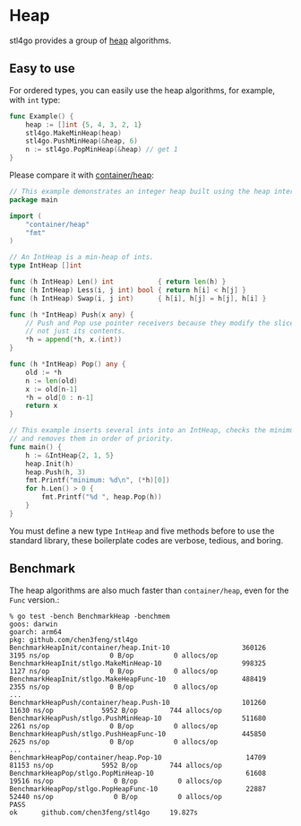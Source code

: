 # Heap

stl4go provides a group of [heap](https://en.wikipedia.org/wiki/Heap_(data_structure)) algorithms.

## Easy to use

For ordered types, you can easily use the heap algorithms, for example, with `int` type:

```go
func Example() {
    heap := []int {5, 4, 3, 2, 1}
    stl4go.MakeMinHeap(heap)
    stl4go.PushMinHeap(&heap, 6)
    n := stl4go.PopMinHeap(&heap) // get 1
}
```

Please compare it with [container/heap](https://pkg.go.dev/container/heap#example-package-IntHeap):

```go
// This example demonstrates an integer heap built using the heap interface.
package main

import (
	"container/heap"
	"fmt"
)

// An IntHeap is a min-heap of ints.
type IntHeap []int

func (h IntHeap) Len() int           { return len(h) }
func (h IntHeap) Less(i, j int) bool { return h[i] < h[j] }
func (h IntHeap) Swap(i, j int)      { h[i], h[j] = h[j], h[i] }

func (h *IntHeap) Push(x any) {
	// Push and Pop use pointer receivers because they modify the slice's length,
	// not just its contents.
	*h = append(*h, x.(int))
}

func (h *IntHeap) Pop() any {
	old := *h
	n := len(old)
	x := old[n-1]
	*h = old[0 : n-1]
	return x
}

// This example inserts several ints into an IntHeap, checks the minimum,
// and removes them in order of priority.
func main() {
	h := &IntHeap{2, 1, 5}
	heap.Init(h)
	heap.Push(h, 3)
	fmt.Printf("minimum: %d\n", (*h)[0])
	for h.Len() > 0 {
		fmt.Printf("%d ", heap.Pop(h))
	}
}
```

You must define a new type `IntHeap` and five methods before to use the standard library,
these boilerplate codes are verbose, tedious, and boring.

## Benchmark

The heap algorithms are also much faster than `container/heap`, even for the `Func` version.:

```console
% go test -bench BenchmarkHeap -benchmem
goos: darwin
goarch: arm64
pkg: github.com/chen3feng/stl4go
BenchmarkHeapInit/container/heap.Init-10                  360126              3195 ns/op               0 B/op          0 allocs/op
BenchmarkHeapInit/stlgo.MakeMinHeap-10                    998325              1127 ns/op               0 B/op          0 allocs/op
BenchmarkHeapInit/stlgo.MakeHeapFunc-10                   488419              2355 ns/op               0 B/op          0 allocs/op
...
BenchmarkHeapPush/container/heap.Push-10                  101260             11630 ns/op            5952 B/op        744 allocs/op
BenchmarkHeapPush/stlgo.PushMinHeap-10                    511680              2261 ns/op               0 B/op          0 allocs/op
BenchmarkHeapPush/stlgo.PushHeapFunc-10                   445850              2625 ns/op               0 B/op          0 allocs/op
...
BenchmarkHeapPop/container/heap.Pop-10                     14709             81153 ns/op            5952 B/op        744 allocs/op
BenchmarkHeapPop/stlgo.PopMinHeap-10                       61608             19516 ns/op               0 B/op          0 allocs/op
BenchmarkHeapPop/stlgo.PopHeapFunc-10                      22887             52440 ns/op               0 B/op          0 allocs/op
PASS
ok      github.com/chen3feng/stl4go     19.827s
```
